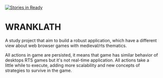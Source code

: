 [![Stories in Ready](https://badge.waffle.io/alanAraujoSousa/project.png?label=ready&title=Ready)](https://waffle.io/alanAraujoSousa/project)
# WRANKLATH
A study project that aim to build a robust application, which have a different view about web browser games with medieval/rts thematics.

All actions in game are persisted, it means that game has similar behavior of desktops RTS games but it's not real-time application. 
All actions take a little while to execute, adding more scalability and new concepts of strategies to survive in the game.
